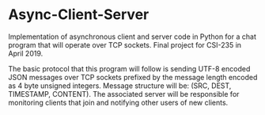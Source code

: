 # Async-Client-Server
Implementation of asynchronous client and server code in Python for a chat program that will operate over TCP sockets. Final project for CSI-235 in April 2019.

The basic protocol that this program will follow is sending UTF-8 encoded JSON messages over TCP sockets prefixed by the message length encoded as 4 byte unsigned integers.
Message structure will be: (SRC, DEST, TIMESTAMP, CONTENT).
The associated server will be responsible for monitoring clients that join and notifying other users of new clients.
